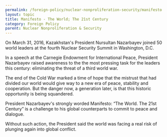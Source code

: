 ```yaml
---
permalink: /foreign-policy/nuclear-nonproliferation-security/manifesto
layout: topic
title: Manifesto - The World; The 21st Century
category: Foreign Policy
parent: Nuclear Nonproliferation & Security
---
```


On March 31, 2016, Kazakhstan's President Nursultan Nazarbayev joined 50 world leaders at the fourth Nuclear Security Summit in Washington, D.C.

In a speech at the Carnegie Endowment for International Peace, President Nazarbayev raised awareness to the the most pressing task for the leaders this century: eliminating the threat of a third world war.

The end of the Cold War marked a time of hope that the mistrust that had divided our world would give way to a new era of peace, stability and cooperation. But the danger now, a generation later, is that this historic opportunity is being squandered.

President Nazarbayev's strongly worded Manifesto: “The World. The 21st Century” is a challenge to his global counterparts to commit to peace and dialogue.

Without such action, the President said the world was facing a real risk of plunging again into global conflict.
